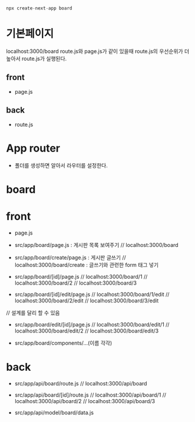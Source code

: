 #

```jsx
npx create-next-app board
```

# 기본페이지
localhost:3000/board
route.js와 page.js가 같이 있을때
route.js의 우선순위가 더 높아서 route.js가 실행된다.


## front
- page.js

## back
- route.js

# App router
- 폴더를 생성하면 알아서 라우터를 설정한다.

# board

# front
- page.js
- src/app/board/page.js : 게시판 목록 보여주기
// localhost:3000/board

- src/app/board/create/page.js : 게시판 글쓰기
// localhost:3000/board/create : 글쓰기와 관련한 form 태그 넣기

- src/app/board/[id]/page.js
// localhost:3000/board/1
// localhost:3000/board/2
// localhost:3000/board/3

- src/app/board/[id]/edit/page.js
// localhost:3000/board/1/edit
// localhost:3000/board/2/edit
// localhost:3000/board/3/edit

// 설계를 달리 할 수 있음
- src/app/board/edit/[id]/page.js
// localhost:3000/board/edit/1
// localhost:3000/board/edit/2
// localhost:3000/board/edit/3



- src/app/board/components/...(이름 각각)

# back
- src/app/api/board/route.js
// localhost:3000/api/board

- src/app/api/board/[id]/route.js
// localhost:3000/api/board/1
// localhost:3000/api/board/2
// localhost:3000/api/board/3


- src/app/api/model/board/data.js
